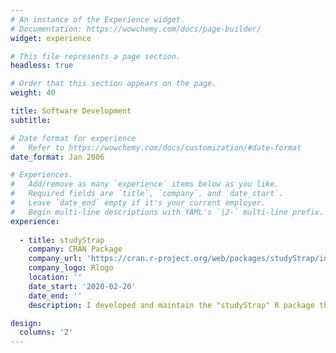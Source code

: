 ```yaml
---
# An instance of the Experience widget.
# Documentation: https://wowchemy.com/docs/page-builder/
widget: experience

# This file represents a page section.
headless: true

# Order that this section appears on the page.
weight: 40

title: Software Development
subtitle:

# Date format for experience
#   Refer to https://wowchemy.com/docs/customization/#date-format
date_format: Jan 2006

# Experiences.
#   Add/remove as many `experience` items below as you like.
#   Required fields are `title`, `company`, and `date_start`.
#   Leave `date_end` empty if it's your current employer.
#   Begin multi-line descriptions with YAML's `|2-` multi-line prefix.
experience:
        
  - title: studyStrap
    company: CRAN Package
    company_url: 'https://cran.r-project.org/web/packages/studyStrap/index.html'
    company_logo: Rlogo
    location: ''
    date_start: '2020-02-20'
    date_end: ''
    description: I developed and maintain the "studyStrap" R package that is freely available on CRAN. The package implements numerous methods for training prediction algorithms with multiple training datasets. 

design:
  columns: '2'
---
```

